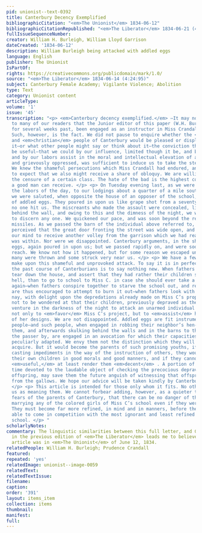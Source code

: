 ```yaml
---
pid: unionist--text-0392
title: Canterbury Decency Exemplified
bibliographicCitation: "<em>The Unionist</em> 1834-06-12"
bibliographicCitationRepublished: "<em>The Liberator</em> 1834-06-21 (4:25:100)"
fullIssueSequenceNumber: 
creator: William H. Burleigh, William Lloyd Garrison
dateCreated: '1834-06-12'
description: William Burleigh being attacked with addled eggs
language: English
publisher: The Unionist
IsPartOf: 
rights: https://creativecommons.org/publicdomain/mark/1.0/
source: "<em>The Liberator</em> 1834-06-14 (4:24:95)"
subject: Canterbury Female Academy; Vigilante Violence; Abolition
type: Text
category: Unionist content
articleType: 
volume: '1'
issue: '45'
transcription: "<p> <em>Canterbury decency exemplified.</em> —It may not be known
  to many of our readers that the Junior editor of this paper (W.H. Burleigh) has,
  for several weeks past, been engaged as an instructor in Miss Crandall’s school.
  Such, however, is the fact. We did not pause to enquire whether the <em>benevolent</em>
  and <em>christian</em> people of Canterbury would be pleased or displeased with
  it—or what other people might say or think about it—the conviction that we could
  be useful—that we could by our influence, limited though it be, and by our example
  and by our labors assist in the moral and intellectual elevation of a race long
  and grievously oppressed, was sufficient to induce us to take the step we have taken.
  We knew the shameful persecutions which Miss Crandall had endured, and were ready
  to expect that we also might receive a share of obloquy. We are willing to receive
  the censure of a certain class. The hate of the bad is the highest commendation
  a good man can receive. </p> <p> On Tuesday evening last, as we were returning after
  the labors of the day, to our lodgings about a quarter of a mile south of the village,
  we were saluted, when opposite the house of an opposer of the school, by a volley
  of addled eggs. They poured in upon us like grape shot from a seventy-four—but luckily
  no one hit us. The miscreants who made the assault were concealed, like cowards,
  behind the wall, and owing to this and the dimness of the night, we were unable
  to discern any one. We quickened our pace, and was soon beyond the reach of the&nbsp;
  missiles. As we passed the barn of the individual above referred to, however, we
  perceived that the great door fronting the street was wide open, and we made up
  our mind to receive another volley from the garrison which we had reason to suspect
  was within. Nor were we disappointed. Canterbury arguments, in the shape of addled
  eggs, again poured in upon us; but we passed rapidly on, and were soon beyond their
  reach. We know not how it happened, but for some reason we escaped untouched, though
  many were thrown and some struck very near us. </p> <p> We have a few remarks to
  make upon this shameful and unprovoked attack. To say it is in perfect keeping with
  the past course of Canterburians is to say nothing new. When fathers offer to help
  tear down the house, and assert that they had rather their children should go to
  hell, than to go to school to Miss C. in case she should ever take a white school
  again—when fathers conspire together to starve the school out, and reckless miscreants
  are thus encouraged to attempt to burn it out—when fathers look with complacency,
  nay, with delight upon the depredations already made on Miss C’s property—it is
  not to be wondered at that their children, previously depraved as they are, should
  venture in the darkness of the night to attack an unarmed individual who was known
  not only to <em>favor</em> Miss C’s project, but to <em>assist</em> her in the accomplishment
  of her designs. We are not disappointed. Addled eggs are fit instruments for such
  people—and such people, when engaged in robbing their neighbor’s hen-roosts to obtain
  them, and afterwards skulking behind the walls and in the barns to throw them at
  the passer by, are engaged in an avocation for which their capacities seem to be
  peculiarly adapted. We envy them not the distinction which they will inevitably
  acquire. But it would become the parents of such promising youths, if, instead of
  casting impediments in the way of the instruction of others, they would instruct
  their own children in good morals and good manners, and if they cannot render them
  <em>useful,</em> at least render them <em>decent</em> . A portion of their leisure
  time devoted to the laudable object of checking the precocious depravity of their
  offspring, may save them the future anguish of witnessing that offspring dangling
  from the gallows. We hope our advice will be taken kindly by Canterbury people.
  </p> <p> This article is intended for those only whom it fits. No others will understand
  us as meaning them. We cannot forbear adding, however, as a quieter to the vague
  fears of the parents of Canterbury, that there can be no danger of their sons ever
  marrying any of the colored girls of Miss C’s school even if they were so inclined.
  They must become far more refined, in mind and in manners, before they would be
  able to come in competition with the most ignorant and least refined scholar in
  school. </p> "
scholarlyNotes: 
commentary: The linguistic similarities between this full letter, and Garrison's summary
  in the previous edition of <em>The Liberator</em> leads me to believe that the full
  article was in <em>The Unionist</em> of June 12, 1834.
relatedPeople: William H. Burleigh; Prudence Crandall
featured: 
repeated: 'yes'
relatedImage: unionist--image-0059
relatedText: 
relatedTextIssue: 
filename: 
caption: 
order: '391'
layout: items_item
collection: items
thumbnail: 
manifest: 
full: 
---
```

